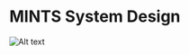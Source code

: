 # MINTS System Design

![Alt text](https://github.com/mi3nts/mintsSystemDesign/blob/main/res/mintsSystemDesign.png?raw=true "a title")

